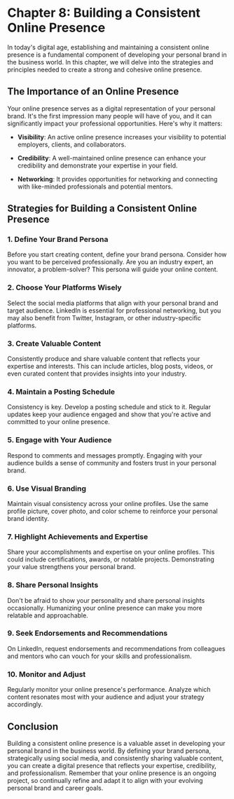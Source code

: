 Chapter 8: Building a Consistent Online Presence
================================================

In today's digital age, establishing and maintaining a consistent online presence is a fundamental component of developing your personal brand in the business world. In this chapter, we will delve into the strategies and principles needed to create a strong and cohesive online presence.

The Importance of an Online Presence
------------------------------------

Your online presence serves as a digital representation of your personal brand. It's the first impression many people will have of you, and it can significantly impact your professional opportunities. Here's why it matters:

* **Visibility**: An active online presence increases your visibility to potential employers, clients, and collaborators.

* **Credibility**: A well-maintained online presence can enhance your credibility and demonstrate your expertise in your field.

* **Networking**: It provides opportunities for networking and connecting with like-minded professionals and potential mentors.

Strategies for Building a Consistent Online Presence
----------------------------------------------------

### 1. **Define Your Brand Persona**

Before you start creating content, define your brand persona. Consider how you want to be perceived professionally. Are you an industry expert, an innovator, a problem-solver? This persona will guide your online content.

### 2. **Choose Your Platforms Wisely**

Select the social media platforms that align with your personal brand and target audience. LinkedIn is essential for professional networking, but you may also benefit from Twitter, Instagram, or other industry-specific platforms.

### 3. **Create Valuable Content**

Consistently produce and share valuable content that reflects your expertise and interests. This can include articles, blog posts, videos, or even curated content that provides insights into your industry.

### 4. **Maintain a Posting Schedule**

Consistency is key. Develop a posting schedule and stick to it. Regular updates keep your audience engaged and show that you're active and committed to your online presence.

### 5. **Engage with Your Audience**

Respond to comments and messages promptly. Engaging with your audience builds a sense of community and fosters trust in your personal brand.

### 6. **Use Visual Branding**

Maintain visual consistency across your online profiles. Use the same profile picture, cover photo, and color scheme to reinforce your personal brand identity.

### 7. **Highlight Achievements and Expertise**

Share your accomplishments and expertise on your online profiles. This could include certifications, awards, or notable projects. Demonstrating your value strengthens your personal brand.

### 8. **Share Personal Insights**

Don't be afraid to show your personality and share personal insights occasionally. Humanizing your online presence can make you more relatable and approachable.

### 9. **Seek Endorsements and Recommendations**

On LinkedIn, request endorsements and recommendations from colleagues and mentors who can vouch for your skills and professionalism.

### 10. **Monitor and Adjust**

Regularly monitor your online presence's performance. Analyze which content resonates most with your audience and adjust your strategy accordingly.

Conclusion
----------

Building a consistent online presence is a valuable asset in developing your personal brand in the business world. By defining your brand persona, strategically using social media, and consistently sharing valuable content, you can create a digital presence that reflects your expertise, credibility, and professionalism. Remember that your online presence is an ongoing project, so continually refine and adapt it to align with your evolving personal brand and career goals.
